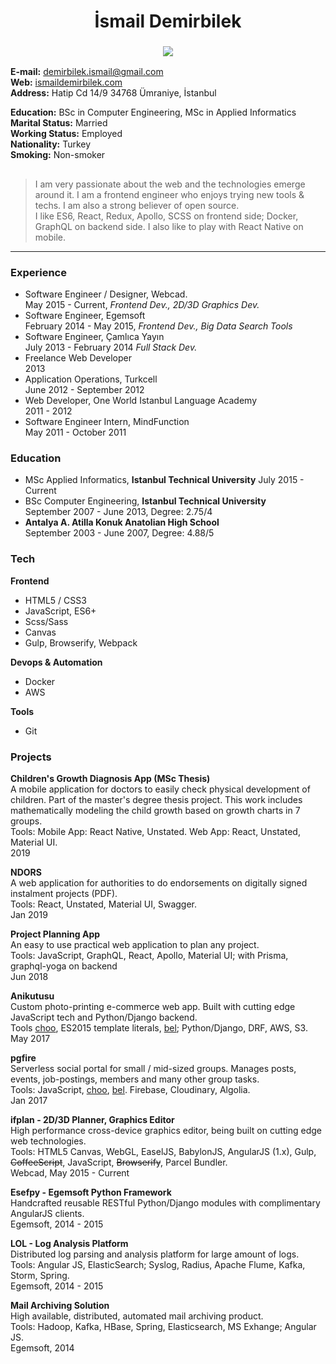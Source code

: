 <h1 align="center">
  İsmail Demirbilek
</h1>
<h3 align="center">
  <img src="https://rawgit.com/dbtek/resume/master/image.png"/>
</h3>

**E-mail:**           demirbilek.ismail@gmail.com    
**Web:**              [ismaildemirbilek.com](http://ismaildemirbilek.com)  
**Address:** Hatip Cd 14/9 34768 Ümraniye, İstanbul

**Education:** BSc in Computer Engineering, MSc in Applied Informatics  
**Marital Status:** Married  
**Working Status:** Employed  
**Nationality:** Turkey  
**Smoking:** Non-smoker  

<h2></h2>

> I am very passionate about the web and the technologies emerge around it. I am a frontend engineer who enjoys trying new tools & techs. I am also a strong believer of open source.  
> I like ES6, React, Redux, Apollo, SCSS on frontend side; Docker, GraphQL on backend side. I also like to play with React Native on mobile.
---

### Experience
- Software Engineer / Designer, Webcad.  
  May 2015 - Current, *Frontend Dev., 2D/3D Graphics Dev.*  
- Software Engineer, Egemsoft  
  February 2014 - May 2015, *Frontend Dev., Big Data Search Tools*  
- Software Engineer, Çamlıca Yayın  
  July 2013 - February 2014 *Full Stack Dev.*  
- Freelance Web Developer  
  2013
- Application Operations, Turkcell  
  June 2012 - September 2012
- Web Developer, One World Istanbul Language Academy  
  2011 - 2012
- Software Engineer Intern, MindFunction  
  May 2011 - October 2011

### Education
- MSc Applied Informatics, **Istanbul Technical University**
  July 2015 - Current
- BSc Computer Engineering, **Istanbul Technical University**  
  September 2007 - June 2013, Degree: 2.75/4  
- **Antalya A. Atilla Konuk Anatolian High School**  
  September 2003 - June 2007, Degree: 4.88/5  

### Tech
**Frontend**
* HTML5 / CSS3
* JavaScript, ES6+
* Scss/Sass
* Canvas
* Gulp, Browserify, Webpack
  
**Devops & Automation**
* Docker
* AWS

**Tools**
* Git

### Projects
**Children's Growth Diagnosis App (MSc Thesis)**  
A mobile application for doctors to easily check physical development of children. Part of the master's degree thesis project. This work includes mathematically modeling the child growth based on growth charts in 7 groups.  
Tools: Mobile App: React Native, Unstated. Web App: React, Unstated, Material UI.  
2019

**NDORS**  
A web application for authorities to do endorsements on digitally signed instalment projects (PDF).  
Tools: React, Unstated, Material UI, Swagger.  
Jan 2019  

**Project Planning App**  
An easy to use practical web application to plan any project.  
Tools: JavaScript, GraphQL, React, Apollo, Material UI; with Prisma, graphql-yoga on backend  
Jun 2018

**Anikutusu**  
Custom photo-printing e-commerce web app. Built with cutting edge JavaScript tech and Python/Django backend.  
Tools [choo](https://github.com/yoshuawuyts/choo), ES2015 template literals, [bel](https://github.com/shama/bel); Python/Django, DRF, AWS, S3.  
May 2017

**pgfire**  
Serverless social portal for small / mid-sized groups. Manages posts, events, job-postings, members and many other group tasks.  
Tools: JavaScript, [choo](https://github.com/yoshuawuyts/choo), [bel](https://github.com/shama/bel). Firebase, Cloudinary, Algolia.  
Jan 2017  

**ifplan - 2D/3D Planner, Graphics Editor**  
High performance cross-device graphics editor, being built on cutting edge web technologies.  
Tools: HTML5 Canvas, WebGL, EaselJS, BabylonJS, AngularJS (1.x), Gulp, ~~CoffeeScript~~, JavaScript, ~~Browserify~~, Parcel Bundler.  
Webcad, May 2015 - Current

**Esefpy - Egemsoft Python Framework**  
Handcrafted reusable RESTful Python/Django modules with complimentary AngularJS clients.  
Egemsoft, 2014 - 2015

**LOL - Log Analysis Platform**  
Distributed log parsing and analysis platform for large amount of logs.  
Tools: Angular JS, ElasticSearch; Syslog, Radius, Apache Flume, Kafka, Storm, Spring.  
Egemsoft, 2014 - 2015

**Mail Archiving Solution**  
High available, distributed, automated mail archiving product.  
Tools: Hadoop, Kafka, HBase, Spring, Elasticsearch, MS Exhange; Angular JS.  
Egemsoft, 2014

